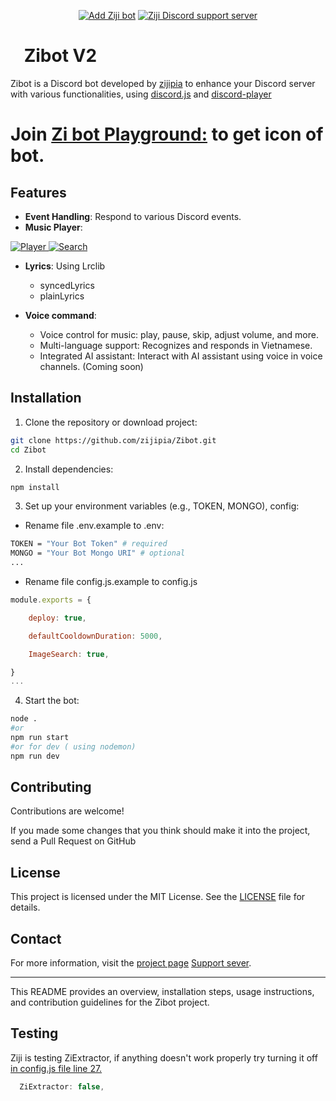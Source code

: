 <p align="center">
    <a href="https://discord.com/oauth2/authorize?client_id=1005716197259612193"><img src="https://img.shields.io/badge/ADD_Bot-Ziji_Bot?style=for-the-badge&label=Ziji%20Bot&color=%237289DA" alt="Add Ziji bot"></a>
    <a href="https://discord.gg/zaskhD7PTW"><img src="https://img.shields.io/discord/1007597270704869387?style=for-the-badge&color=%237289DA" alt="Ziji Discord support server"></a>
</p>

# [<img src="https://raw.githubusercontent.com/zijipia/zijipia/main/Assets/ZijiAvt.gif" width="15"/>](./) Zibot V2

Zibot is a Discord bot developed by [zijipia](https://github.com/zijipia) to enhance your Discord server with various
functionalities, using [discord.js](https://discord.js.org/) and [discord-player](https://discord-player.js.org/)

# Join [Zi bot Playground:](https://discord.gg/32GkbyXtbA) to get icon of bot.

## Features

- **Event Handling**: Respond to various Discord events.
- **Music Player**:
<p>
  <div class="image">
    <a href="./" data-sub-html="Description">
      <img alt="Player" src="https://raw.githubusercontent.com/zijipia/zijipia/Ziji-Discord-Bot-Image/Assets/Player.png" />
      <img alt="Search" src="https://github.com/zijipia/zijipia/blob/Ziji-Discord-Bot-Image/Assets/search.png" />
    </a>
  </div>
</p>

- **Lyrics**: Using Lrclib

  - syncedLyrics
  - plainLyrics

- **Voice command**:
  - Voice control for music: play, pause, skip, adjust volume, and more.
  - Multi-language support: Recognizes and responds in Vietnamese.
  - Integrated AI assistant: Interact with AI assistant using voice in voice channels. (Coming soon)

## Installation

1. Clone the repository or download project:

```bash
git clone https://github.com/zijipia/Zibot.git
cd Zibot
```

2. Install dependencies:

```bash
npm install
```

3. Set up your environment variables (e.g., TOKEN, MONGO), config:

- Rename file .env.example to .env:

```bash
TOKEN = "Your Bot Token" # required
MONGO = "Your Bot Mongo URI" # optional
...
```

- Rename file config.js.example to config.js

```js
module.exports = {

	deploy: true,

	defaultCooldownDuration: 5000,

	ImageSearch: true,

}
...
```

4. Start the bot:

```bash
node .
#or
npm run start
#or for dev ( using nodemon)
npm run dev
```

## Contributing

Contributions are welcome!

If you made some changes that you think should make it into the project, send a Pull Request on GitHub

## License

This project is licensed under the MIT License. See the [LICENSE](./blob/main/LICENSE) file for details.

## Contact

For more information, visit the [project page](https://github.com/zijipia/Ziji-bot-discord)
[Support sever](https://discord.gg/GQyJkZDtdX).

---

This README provides an overview, installation steps, usage instructions, and contribution guidelines for the Zibot project.

## Testing

Ziji is testing ZiExtractor, if anything doesn't work properly try turning it off
[in config.js file line 27.](https://github.com/zijipia/Ziji-bot-discord/blob/main/config.js.example#L27)

```js
  ZiExtractor: false,
```
